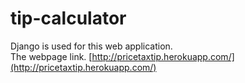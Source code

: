 # tip-calculator
Django is used for this web application. <br>
The webpage link. [http://pricetaxtip.herokuapp.com/](http://pricetaxtip.herokuapp.com/)
